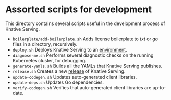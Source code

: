 # Assorted scripts for development

This directory contains several scripts useful in the development process of
Knative Serving.

- `boilerplate/add-boilerplate.sh` Adds license boilerplate to _txt_ or _go_
  files in a directory, recursively.
- `deploy.sh` Deploys Knative Serving to an [environment](environments.md).
- `diagnose-me.sh` Performs several diagnostic checks on the running Kubernetes
  cluster, for debugging.
- `generate-yamls.sh` Builds all the YAMLs that Knative Serving publishes.
- `release.sh` Creates a new [release](release.md) of Knative Serving.
- `update-codegen.sh` Updates auto-generated client libraries.
- `update-deps.sh` Updates Go dependencies.
- `verify-codegen.sh` Verifies that auto-generated client libraries are
  up-to-date.
